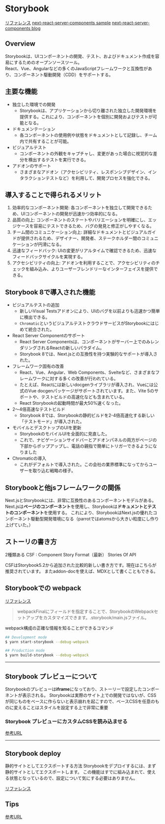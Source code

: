 # Storybook

[リファレンス](https://storybook.js.org/)
[next-react-server-components sample](https://github.com/shilman/next-react-server-components/tree/main?ref=storybookblog.ghost.io)
[next-react-server-components blog](https://storybook.js.org/blog/build-a-nextjs-app-with-rsc-msw-storybook/)


## Overview

Storybookは、UIコンポーネントの開発、テスト、およびドキュメント作成を容易にするためのオープンソースツール。  
React、Vue、Angularなどの多くのJavaScriptフレームワークと互換性があり、コンポーネント駆動開発（CDD）をサポートする。

## 主要な機能

- 独立した環境での開発
  - Storybookは、アプリケーションから切り離された独立した開発環境を提供する。これにより、コンポーネントを個別に開発およびテストが可能となる。
- ドキュメンテーション
  - 各コンポーネントの使用例や状態をドキュメントとして記録し、チーム内で共有することが可能。
- ビジュアルテスト
  - コンポーネントの外観をキャプチャし、変更があった場合に視覚的な差分を検出するテストを実行できる。
- アドオンのサポート
  - さまざまなアドオン（アクセシビリティ、レスポンシブデザイン、インタラクションテストなど）を利用して、開発プロセスを強化できる。

## 導入することで得られるメリット

1. 効率的なコンポーネント開発: 各コンポーネントを独立して開発できるため、UIコンポーネントの開発が迅速かつ効率的になる。
2. 品質の向上: コンポーネントのステートやバリエーションを明確にし、エッジケースを容易にテストできるため、バグの発見と修正がしやすくなる。
3. チーム間のコミュニケーション向上: 詳細なドキュメントとビジュアルガイドが提供されるため、デザイナー、開発者、ステークホルダー間のコミュニケーションが円滑になる。
4. 迅速なフィードバック: UIの変更がリアルタイムで確認できるため、迅速なフィードバックサイクルを実現する。
5. アクセシビリティの向上: アドオンを利用することで、アクセシビリティのチェックを組み込み、よりユーザーフレンドリーなインターフェイスを提供できる。

## Storybook 8で導入された機能

- ビジュアルテストの追加
  - 新しいVisual Testsアドオンにより、UIのバグを以前よりも迅速かつ簡単に検出できる。
  - `Chromatic`というビジュアルテストクラウドサービスがStorybookにはじめて統合された。
- React Server Componentのサポート
  - React Server Componentsは、コンポーネントがサーバー上でのみレンダリングされるReactの新しいパラダイム。
  - Storybook 8では、Next.jsとの互換性を持つ実験的なサポートが導入された。
- フレームワーク固有の改善
  - React、Vue、Angular、Web Components、Svelteなど、さまざまなフレームワークに対する多くの改善が行われている。
  - たとえば、Reactには新しいdocgenライブラリが導入され、Vueには公式のVue docgenパッケージがサポートされています。また、Vite 5のサポートや、テストビルドの高速化なども含まれている。
  - React Storybookの起動時間が最大50%速くなった。
- 2〜4倍高速なテストビルド
  - Storybook 8では、Storybookの静的ビルドを2-4倍高速化する新しい「テストモード」が導入された。
- モバイルとデスクトップのUIを更新
  - StorybookのモバイルUIを全面的に見直した。
  - これで、ナビゲーションサイドバーとアドオンパネルの両方がページの下部からポップアップし、電話の親指で簡単にトリガーできるようになりました
- Chromaticの導入
  - これがデフォルトで導入された。この会社の業界標準になってからユーザーを取り込む戦略の様子。


## Storybookと他jsフレームワークの関係

Next.jsとStorybookには、非常に互換性のあるコンポーネントモデルがある。
Next.jsは**ページのコンポーネント**を使用し、Storybookは**ドキュメントとテストのコンポーネント**を使用する。
これにより、StorybookはNext.jsの優れたコンポーネント駆動型開発環境になる（parrotではatomsから大きい粒度にし作り上げていた。）

## ストーリの書き方

2種類ある
CSF : Component Story Format（最新）
Stories Of API

CSFはStorybook5.2から追加された比較的新しい書き方です。現在はこちらが推奨されています。
またaddon-docを使えば、MDXとして書くこともできる。

## Storybookでの webpack

[リファレンス](https://storybook.js.org/docs/react/builders/webpack)

>webpackFinalにフィールドを指定することで、StorybookのWebpackセットアップをカスタマイズできます。.storybook/main.jsファイル。

webpack構成の正確な情報を知ることができるコマンド
```sh
## Development mode
$ yarn start-storybook --debug-webpack

## Production mode
$ yarn build-storybook --debug-webpack
```

---

## Storybook プレビューについて

Storybookのプレビューは**iframe**になっており、ストーリーで設定したコンポーネントが表示される。
Storybookは実際のサイト上での開発ではないが、CSSが同じものをベースに作らないと表示崩れを起こすので、ベースCSSを任意のものに変えることはスタイルを設定する上で非常に重要

### Storybook プレビューにカスタムCSSを読み込ませる

[参考URL](https://qiita.com/judah/items/ee735a899bf3782d7222)

---

## Storybook deploy

静的サイトとしてエクスポートする方法
Storybookをデプロイするには、まず静的サイトとしてエクスポートします。
この機能はすでに組み込まれて、使える状態となっているので、設定について気にする必要はありません。

[リファレンス](https://storybook.js.org/tutorials/intro-to-storybook/react/ja/deploy/)

## Tips

[参考URL](https://blog.microcms.io/storybook-react-use/)
